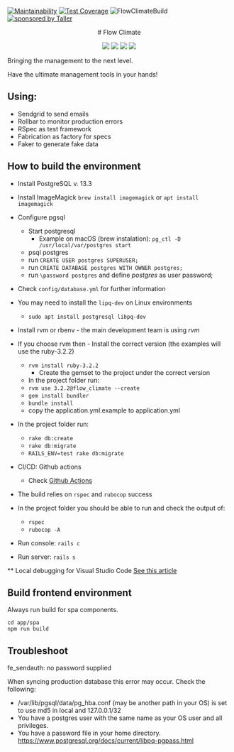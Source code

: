[![Maintainability](https://api.codeclimate.com/v1/badges/bd4ed58b6b08523b837a/maintainability)](https://codeclimate.com/github/TallerWebSolutions/flow_climate/maintainability)
[![Test Coverage](https://api.codeclimate.com/v1/badges/bd4ed58b6b08523b837a/test_coverage)](https://codeclimate.com/github/TallerWebSolutions/flow_climate/test_coverage)
![FlowClimateBuild](https://github.com/TallerWebSolutions/flow_climate/workflows/FlowClimateBuild/badge.svg)
[![sponsored by Taller](https://raw.githubusercontent.com/TallerWebSolutions/tallerwebsolutions.github.io/master/sponsored-by-taller.png)](https://taller.net.br/en/)

<p align="center">
# Flow Climate
</p>
<p align="center">
  <img src="https://img.shields.io/static/v1?logo=Ruby&label=&message=Ruby&color=111&logoColor=d20002&style=flat-square" />
  <img src="https://img.shields.io/static/v1?logo=GraphQL&label=&message=GraphQL&color=111&logoColor=DD34A6&style=flat-square" />
  <img src="https://img.shields.io/static/v1?logo=postgresql&label=&message=PostgreSQL&color=111&logoColor=31648C&style=flat-square" />
   <img src="https://img.shields.io/static/v1?logo=TypeScript&label=&message=TypeScript&color=111&logoColor=2F73BF&style=flat-square" />
</p>

Bringing the management to the next level.

Have the ultimate management tools in your hands!

## Using:

- Sendgrid to send emails
- Rollbar to monitor production errors
- RSpec as test framework
- Fabrication as factory for specs
- Faker to generate fake data

## How to build the environment

- Install PostgreSQL v. 13.3
- Install ImageMagick `brew install imagemagick` or `apt install imagemagick`
- Configure pgsql
  - Start postgresql
    - Example on macOS (brew instalation): `pg_ctl -D /usr/local/var/postgres start`
  - psql postgres
  - run `CREATE USER postgres SUPERUSER;`
  - run `CREATE DATABASE postgres WITH OWNER postgres;`
  - run `\password postgres` and define _postgres_ as user password;
- Check `config/database.yml` for further information
- You may need to install the `lipq-dev` on Linux environments
  - `sudo apt install postgresql libpq-dev`
- Install rvm or rbenv - the main development team is using _rvm_
- If you choose rvm then - Install the correct version (the examples will use the ruby-3.2.2)
  - `rvm install ruby-3.2.2`
    - Create the gemset to the project under the correct version
  - In the project folder run:
  - `rvm use 3.2.2@flow_climate --create`
  - `gem install bundler`
  - `bundle install`
  - copy the application.yml.example to application.yml
- In the project folder run:

  - `rake db:create`
  - `rake db:migrate`
  - `RAILS_ENV=test rake db:migrate`

- CI/CD: Github actions

  - Check [Github Actions](https://github.com/TallerWebSolutions/flow_climate/tree/develop/.github/workflows)

- The build relies on `rspec` and `rubocop` success
- In the project folder you should be able to run and check the output of:

  - `rspec`
  - `rubocop -A`

- Run console: `rails c`
- Run server: `rails s`

\*\* Local debugging for Visual Studio Code
[See this article](https://rahul-arora.medium.com/debugging-ruby-on-rails-server-in-vs-code-819b45113e78)

## Build frontend environment

Always run build for spa components.

```
cd app/spa
npm run build
```

## Troubleshoot

fe_sendauth: no password supplied

When syncing production database this error may occur. Check the following:

- /var/lib/pgsql/data/pg_hba.conf (may be another path in your OS) is set to use md5 in local and 127.0.0.1/32
- You have a postgres user with the same name as your OS user and all privileges.
- You have a password file in your home directory. https://www.postgresql.org/docs/current/libpq-pgpass.html
